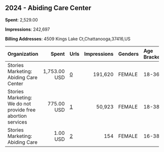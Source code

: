 ## 2024 - Abiding Care Center 
**Spent**: 2,529.00

**Impressions**: 242,697

**Billing Addresses**: 4509 Kings Lake Ct,Chattanooga,37416,US

|Organization|Spent|Urls|Impressions|Genders|Age Brackets|Country Codes|
|:---|---:|:---|---:|:---|:---|:---|
|Stories Marketing: Abiding Care Center|1,753.00 USD|[0](https://www.snap.com/political-ads/asset/2abb214022ecc1a1415a4ed056be92eba92e3318c563ae5b58db92c802193349?mediaType=mp4)|191,620|FEMALE|18-36|united states|
|Stories Marketing: We do not provide free abortion services|775.00 USD|[1](https://www.snap.com/political-ads/asset/19c3f41134726112d57f92773d6a057eab1c9e3b728eb358be55d3b8ab604971?mediaType=mp4)|50,923|FEMALE|18-38|united states|
|Stories Marketing: Abiding Care|1.00 USD|[2](https://www.snap.com/political-ads/asset/30716fe82f9d5ddf30a7826804626277da6077428613efac32450d84fb934a92?mediaType=mp4)|154|FEMALE|16-38|united states|
